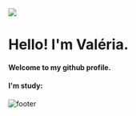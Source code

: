 <img src="https://capsule-render.vercel.app/api?type=waving&color=_hexcode: '#f72585'  &height=300&section=header&text=capsule%20render&fontSize=90" />
<br/>

# Hello! I'm Valéria.
#### Welcome to my github profile.
#### I'm study:

<!--<img src="https://cdn.jsdelivr.net/gh/devicons/devicon@latest/icons/javascript/javascript-original.svg" width="50" heigth="50" />
<div>
<a href="https://github.com/ValeriaDeFreitas">
<img loading="lazy" height="180em" src="https://github-readme-stats.vercel.app/api/top-langs/?username=ValeriaDeFreitas&layout=compact&langs_count=7&theme=dracula"/>
<img loading="lazy" height="180em" src="https://github-readme-stats.vercel.app/api?username=ValeriaDeFreitas&show_icons=true&theme=dracula&include_all_commits=true&count_private=true"/>
</div>
<br>
<br>
  
[![GitHub Workflow Status](https://img.shields.io/github/actions/workflow/status/platane/platane/main.yml?label=action&style=flat-square)](https://github.com/Platane/Platane/actions/workflows/main.yml)
[![GitHub release](https://img.shields.io/github/release/platane/snk.svg?style=flat-square)](https://github.com/platane/snk/releases/latest)
[![GitHub marketplace](https://img.shields.io/badge/marketplace-snake-blue?logo=github&style=flat-square)](https://github.com/marketplace/actions/generate-snake-game-from-github-contribution-grid)
![type definitions](https://img.shields.io/npm/types/typescript?style=flat-square)
![code style](https://img.shields.io/badge/code_style-prettier-ff69b4.svg?style=flat-square)

<picture>
  <source
    media="(prefers-color-scheme: dark)"
    srcset="https://raw.githubusercontent.com/platane/snk/output/github-contribution-grid-snake-dark.svg"
  />
  <source
    media="(prefers-color-scheme: light)"
    srcset="https://raw.githubusercontent.com/platane/snk/output/github-contribution-grid-snake.svg"
  />
  <img
    alt="github contribution grid snake animation"
    src="https://raw.githubusercontent.com/platane/snk/output/github-contribution-grid-snake.svg"
  />
</picture>

![Snake animation](https://github.com/ValeriaDeFreitas/ValeriaDeFreitas/blob/output/github-contribution-grid-snake.svg)-->

![footer](https://capsule-render.vercel.app/api?type=waving&section=footer)
    
